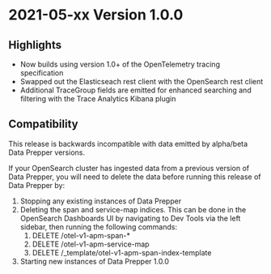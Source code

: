 # 2021-05-xx Version 1.0.0

## Highlights
* Now builds using version 1.0+ of the OpenTelemetry tracing specification
* Swapped out the Elasticseach rest client with the OpenSearch rest client
* Additional TraceGroup fields are emitted for enhanced searching and filtering with the Trace Analytics Kibana plugin

## Compatibility
This release is backwards incompatible with data emitted by alpha/beta Data Prepper versions.

If your OpenSearch cluster has ingested data from a previous version of Data Prepper, you will need to delete the data before running this release of Data Prepper by:
1. Stopping any existing instances of Data Prepper
2. Deleting the span and service-map indices. This can be done in the OpenSearch Dashboards UI by navigating to Dev Tools via the left sidebar, then running the following commands:
   1. DELETE /otel-v1-apm-span-*
   2. DELETE /otel-v1-apm-service-map
   3. DELETE /_template/otel-v1-apm-span-index-template
3. Starting new instances of Data Prepper 1.0.0
